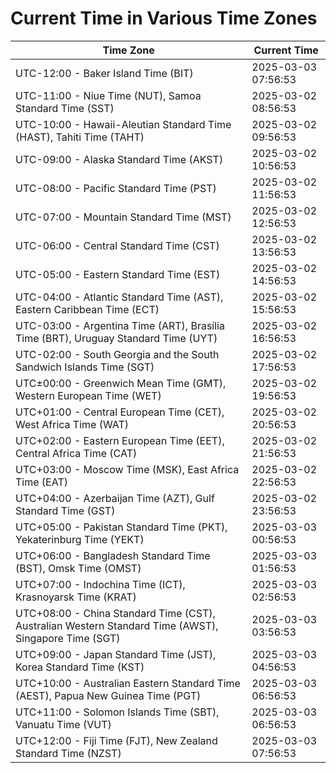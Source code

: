 # Current Time in Various Time Zones

| Time Zone | Current Time |
|-----------|--------------|
| UTC-12:00 - Baker Island Time (BIT) | 2025-03-03 07:56:53 |
| UTC-11:00 - Niue Time (NUT), Samoa Standard Time (SST) | 2025-03-02 08:56:53 |
| UTC-10:00 - Hawaii-Aleutian Standard Time (HAST), Tahiti Time (TAHT) | 2025-03-02 09:56:53 |
| UTC-09:00 - Alaska Standard Time (AKST) | 2025-03-02 10:56:53 |
| UTC-08:00 - Pacific Standard Time (PST) | 2025-03-02 11:56:53 |
| UTC-07:00 - Mountain Standard Time (MST) | 2025-03-02 12:56:53 |
| UTC-06:00 - Central Standard Time (CST) | 2025-03-02 13:56:53 |
| UTC-05:00 - Eastern Standard Time (EST) | 2025-03-02 14:56:53 |
| UTC-04:00 - Atlantic Standard Time (AST), Eastern Caribbean Time (ECT) | 2025-03-02 15:56:53 |
| UTC-03:00 - Argentina Time (ART), Brasília Time (BRT), Uruguay Standard Time (UYT) | 2025-03-02 16:56:53 |
| UTC-02:00 - South Georgia and the South Sandwich Islands Time (SGT) | 2025-03-02 17:56:53 |
| UTC±00:00 - Greenwich Mean Time (GMT), Western European Time (WET) | 2025-03-02 19:56:53 |
| UTC+01:00 - Central European Time (CET), West Africa Time (WAT) | 2025-03-02 20:56:53 |
| UTC+02:00 - Eastern European Time (EET), Central Africa Time (CAT) | 2025-03-02 21:56:53 |
| UTC+03:00 - Moscow Time (MSK), East Africa Time (EAT) | 2025-03-02 22:56:53 |
| UTC+04:00 - Azerbaijan Time (AZT), Gulf Standard Time (GST) | 2025-03-02 23:56:53 |
| UTC+05:00 - Pakistan Standard Time (PKT), Yekaterinburg Time (YEKT) | 2025-03-03 00:56:53 |
| UTC+06:00 - Bangladesh Standard Time (BST), Omsk Time (OMST) | 2025-03-03 01:56:53 |
| UTC+07:00 - Indochina Time (ICT), Krasnoyarsk Time (KRAT) | 2025-03-03 02:56:53 |
| UTC+08:00 - China Standard Time (CST), Australian Western Standard Time (AWST), Singapore Time (SGT) | 2025-03-03 03:56:53 |
| UTC+09:00 - Japan Standard Time (JST), Korea Standard Time (KST) | 2025-03-03 04:56:53 |
| UTC+10:00 - Australian Eastern Standard Time (AEST), Papua New Guinea Time (PGT) | 2025-03-03 06:56:53 |
| UTC+11:00 - Solomon Islands Time (SBT), Vanuatu Time (VUT) | 2025-03-03 06:56:53 |
| UTC+12:00 - Fiji Time (FJT), New Zealand Standard Time (NZST) | 2025-03-03 07:56:53 |
